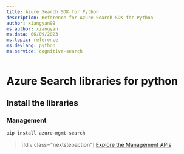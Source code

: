 ```yaml
---
title: Azure Search SDK for Python
description: Reference for Azure Search SDK for Python
author: xiangyan99
ms.author: xiangyan
ms.data: 06/09/2023
ms.topic: reference
ms.devlang: python
ms.service: cognitive-search
---
```

# Azure Search libraries for python

## Install the libraries


### Management

```bash
pip install azure-mgmt-search
```
> [!div class="nextstepaction"]
> [Explore the Management APIs](/python/api/overview/azure/search/management)